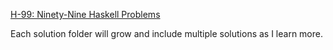 [H-99: Ninety-Nine Haskell Problems](https://wiki.haskell.org/H-99:_Ninety-Nine_Haskell_Problems)

Each solution folder will grow and include multiple solutions as I learn more.
